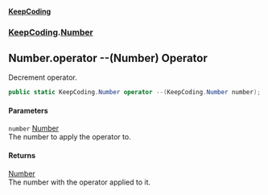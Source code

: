 #### [KeepCoding](index.md 'index')
### [KeepCoding](KeepCoding.md 'KeepCoding').[Number](Number.md 'KeepCoding.Number')
## Number.operator --(Number) Operator
Decrement operator.  
```csharp
public static KeepCoding.Number operator --(KeepCoding.Number number);
```
#### Parameters
<a name='KeepCoding_Number_op_Decrement(KeepCoding_Number)_number'></a>
`number` [Number](Number.md 'KeepCoding.Number')  
The number to apply the operator to.
  
#### Returns
[Number](Number.md 'KeepCoding.Number')  
The number with the operator applied to it.
